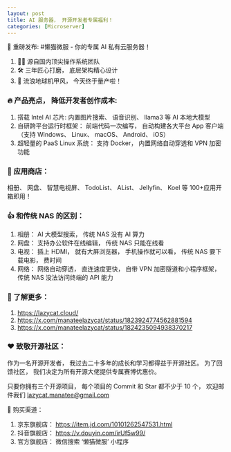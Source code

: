```yaml
---
layout: post
title: AI 服务器， 开源开发者专属福利！
categories: [Microserver]
---
```


🚀 重磅发布: #懒猫微服 - 你的专属 AI 私有云服务器！

1. 👨‍💻 源自国内顶尖操作系统团队
2. 🛠️ 三年匠心打磨， 底层架构精心设计
3. 🎉 流浪地球机甲风， 今天终于量产啦！

### 🔥 产品亮点， 降低开发者创作成本:
1. 搭载 Intel AI 芯片: 内置图片搜索、 语音识别、 llama3 等 AI 本地大模型
2. 自研跨平台运行时框架： 前端代码一次编写， 自动构建各大平台 App 客户端 （支持 Windows、 Linux、 macOS、 Android、 iOS）
3. 超轻量的 PaaS Linux 系统： 支持 Docker， 内置网络自动穿透和 VPN 加密功能

### 📱 应用商店：
相册、 网盘、 智慧电视屏、 TodoList、 AList、 Jellyfin、 Koel 等 100+应用开箱即用！

### 👍 和传统 NAS 的区别：
1.  相册： AI 大模型搜索， 传统 NAS 没有 AI 算力
2.  网盘： 支持办公软件在线编辑， 传统 NAS 只能在线看
3.  电视： 插上 HDMI， 就有大屏浏览器， 手机操作就可以看， 传统 NAS 要下载电影， 费时间
4.  网络： 网络自动穿透， 直连速度更快， 自带 VPN 加密隧道和小程序框架， 传统 NAS 没法访问终端的 API 能力

### 🧐 了解更多：
1. https://lazycat.cloud/
2. https://x.com/manateelazycat/status/1823924774562881594
3. https://x.com/manateelazycat/status/1824235094938370217

### ❤️ 致敬开源社区：
作为一名开源开发者， 我过去二十多年的成长和学习都得益于开源社区。 为了回馈社区， 我们决定为所有开源大佬提供专属赛博优惠价。

只要你拥有三个开源项目， 每个项目的 Commit 和 Star 都不少于 10 个， 欢迎邮件我们 lazycat.manatee@gmail.com

🛒 购买渠道：
1. 京东旗舰店： https://item.jd.com/10101262547531.html
2. 抖音旗舰店： https://v.douyin.com/irUf5w99/
3. 官方旗舰店： 微信搜索 ‘懒猫微服’ 小程序
